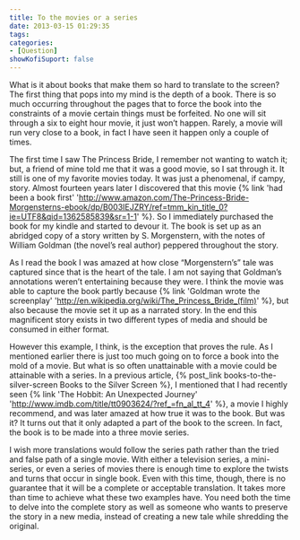 ```yaml
---
title: To the movies or a series
date: 2013-03-15 01:29:35
tags:
categories: 
- [Question]
showKofiSuport: false
---
```

What is it about books that make them so hard to translate to the screen?  The first thing that pops into my mind is the depth of a book.  There is so much occurring throughout the pages that to force the book into the constraints of a movie certain things must be forfeited.  No one will sit through a six to eight hour movie, it just won’t happen.  Rarely, a movie will run very close to a book, in fact I have seen it happen only a couple of times.<!-- more -->

The first time I saw The Princess Bride, I remember not wanting to watch it; but, a friend of mine told me that it was a good movie, so I sat through it.  It still is one of my favorite movies today. It was just a phenomenal, if campy, story.  Almost fourteen years later I discovered that this movie {% link 'had been a book first' 'http://www.amazon.com/The-Princess-Bride-Morgensterns-ebook/dp/B003IEJZRY/ref=tmm_kin_title_0?ie=UTF8&qid=1362585839&sr=1-1' %}.  So I immediately purchased the book for my kindle and started to devour it.  The book is set up as an abridged copy of a story written by S. Morgenstern, with the notes of William Goldman (the novel’s real author) peppered throughout the story.

As I read the book I was amazed at how close “Morgenstern’s” tale was captured since that is the heart of the tale.  I am not saying that Goldman’s annotations weren’t entertaining because they were.  I think the movie was able to capture the book partly because {% link 'Goldman wrote the screenplay' 'http://en.wikipedia.org/wiki/The_Princess_Bride_(film)' %}, but also because the movie set it up as a narrated story.  In the end this magnificent story exists in two different types of media and should be consumed in either format.

However this example, I think, is the exception that proves the rule.  As I mentioned earlier there is just too much going on to force a book into the mold of a movie.  But what is so often unattainable with a movie could be attainable with a series.  In a previous article, {% post_link books-to-the-silver-screen Books to the Silver Screen %}, I mentioned that I had recently seen {% link 'The Hobbit: An Unexpected Journey' 'http://www.imdb.com/title/tt0903624/?ref_=fn_al_tt_4' %}, a movie I highly recommend, and was later amazed at how true it was to the book. But was it?  It turns out that it only adapted a part of the book to the screen.  In fact, the book is to be made into a three movie series.

I wish more translations would follow the series path rather than the tried and false path of a single movie.  With either a television series, a mini-series, or even a series of movies there is enough time to explore the twists and turns that occur in single book.  Even with this time, though, there is no guarantee that it will be a complete or acceptable translation.  It takes more than time to achieve what these two examples have.  You need both the time to delve into the complete story as well as someone who wants to preserve the story in a new media, instead of creating a new tale while shredding the original.